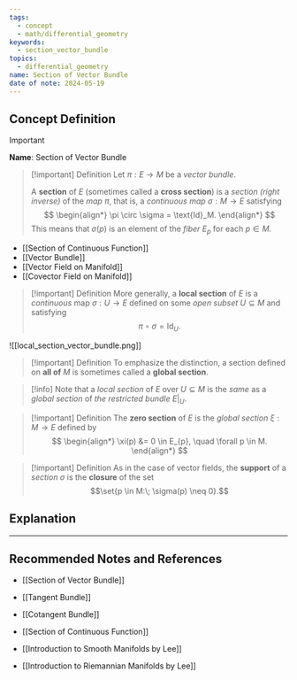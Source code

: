 ```yaml
---
tags:
  - concept
  - math/differential_geometry
keywords:
  - section_vector_bundle
topics:
  - differential_geometry
name: Section of Vector Bundle
date of note: 2024-05-19
---
```


## Concept Definition

>[!important]
>**Name**: Section of Vector Bundle

>[!important] Definition
>Let $\pi: E \rightarrow M$ be a *vector bundle*. 
>
>A **section** of $E$ (sometimes called a **cross section**) is a *section (right inverse)* of the *map* $\pi$, that is, a *continuous map*  $\sigma: M \rightarrow E$ satisfying
>$$
> \begin{align*}
> \pi \circ \sigma =  \text{Id}_M. 
> \end{align*} 
>$$ 
>This means that $\sigma(p)$ is an element of the *fiber* $E_p$ for each $p \in M$.

- [[Section of Continuous Function]]
- [[Vector Bundle]]
- [[Vector Field on Manifold]]
- [[Covector Field on Manifold]]

>[!important] Definition
>More generally, a **local section** of $E$ is a *continuous* map $\sigma: U \rightarrow E$ defined on some *open subset* $U \subseteq M$ and satisfying $$\pi \circ \sigma =  \text{Id}_U.$$ 

![[local_section_vector_bundle.png]]


>[!important] Definition
>To emphasize the distinction, a section defined on **all of** $M$ is sometimes called a **global section**. 

>[!info]
>Note that a *local section* of $E$ over $U \subseteq  M$ is the *same* as a *global section* of *the restricted bundle* $E|_{U}$.

>[!important] Definition
>The **zero section** of $E$ is the *global section* $\xi: M \rightarrow E$ defined by
>$$
> \begin{align*}
> \xi(p) &= 0 \in E_{p}, \quad \forall p \in M.
> \end{align*}
>$$


>[!important] Definition
>As in the case of vector fields, the **support** of a *section* $\sigma$ is the **closure** of the set $$\set{p \in M:\;  \sigma(p) \neq 0}.$$


## Explanation








-----------
##  Recommended Notes and References

- [[Section of Vector Bundle]]

- [[Tangent Bundle]]
- [[Cotangent Bundle]]


- [[Section of Continuous Function]]

- [[Introduction to Smooth Manifolds by Lee]]
- [[Introduction to Riemannian Manifolds by Lee]]